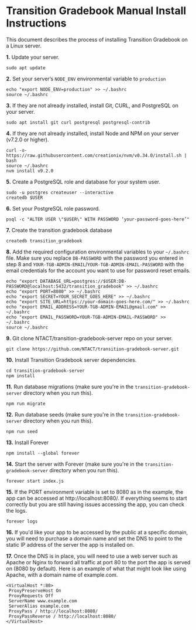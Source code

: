 # Transition Gradebook Manual Install Instructions

This document describes the process of installing Transition Gradebook on a Linux server.

 **1.** Update your server.

```
sudo apt update
```

 **2.** Set your server’s `NODE_ENV` environmental variable to `production`

```
echo "export NODE_ENV=production" >> ~/.bashrc
source ~/.bashrc
```

 **3.** If they are not already installed, install Git, CURL, and PostgreSQL on your server.

```
sudo apt install git curl postgresql postgresql-contrib
```

 **4.** If they are not already installed, install Node and NPM on your server (v7.2.0 or higher).

```
curl -o- https://raw.githubusercontent.com/creationix/nvm/v0.34.0/install.sh | bash
source ~/.bashrc
nvm install v9.2.0
```

 **5.** Create a PostgreSQL role and database for your system user.

```
sudo -u postgres createuser --interactive
createdb $USER
```

 **6.** Set your PostgreSQL role password.

```
psql -c "ALTER USER \"$USER\" WITH PASSWORD ‘your-password-goes-here’"
```

 **7.** Create the transition gradebook database

```
createdb transition_gradebook
```

 **8.** Add the required configuration environmental variables to your `~/.bashrc` file. Make sure you replace `DB-PASSWORD` with the password you entered in step 8 and `YOUR-TGB-ADMIN-EMAIL`/`YOUR-TGB-ADMIN-EMAIL-PASSWORD` with the email credentials for the account you want to use for password reset emails.

```
echo "export DATABASE_URL=postgres://$USER:DB-PASSWORD@localhost:5432/transition_gradebook" >> ~/.bashrc
echo "export PORT=8080" >> ~/.bashrc
echo "export SECRET=YOUR_SECRET_GOES_HERE" >> ~/.bashrc
echo "export SITE_URL=https://your-domain-goes-here.com/" >> ~/.bashrc
echo "export EMAIL_ADDRESS=YOUR-TGB-ADMIN-EMAIL@gmail.com" >> ~/.bashrc
echo "export EMAIL_PASSWORD=YOUR-TGB-ADMIN-EMAIL-PASSWORD" >> ~/.bashrc
source ~/.bashrc
```

 **9.** Git clone NTACT/transition-gradebook-server repo on your server.

```
git clone https://github.com/NTACT/transition-gradebook-server.git
```

 **10.** Install Transition Gradebook server dependencies.

```
cd transition-gradebook-server
npm install
```

 **11.** Run database migrations (make sure you're in the `transition-gradebook-server` directory when you run this).

```
npm run migrate
```

 **12.** Run database seeds (make sure you're in the `transition-gradebook-server` directory when you run this).

```
npm run seed
```

 **13.** Install Forever
 
```
npm install --global forever
```

 **14.** Start the server with Forever (make sure you're in the `transition-gradebook-server` directory when you run this).
 
 ```
 forever start index.js
 ```
 
 **15.** If the PORT environment variable is set to 8080 as in the example, the app can be accessed at http://localhost:8080/. If everything seems to start correctly but you are still having issues accessing the app, you can check the logs.
  
 ```
 forever logs
 ```
 
 **16.** If you'd like your app to be accessed by the public at a specific domain, you will need to purchase a domain name and set the DNS to point to the static IP address of the server the app is installed on. 
 
 **17.** Once the DNS is in place, you will need to use a web server such as Apache or Nginx to forward all traffic at port 80 to the port the app is served on (8080 by default). Here is an example of what that might look like using Apache, with a domain name of example.com.
 
 ```
 <VirtualHost *:80> 
  ProxyPreserveHost On
  ProxyRequests Off
  ServerName www.example.com
  ServerAlias example.com
  ProxyPass / http://localhost:8080/
  ProxyPassReverse / http://localhost:8080/
</VirtualHost> 
 ```
 
